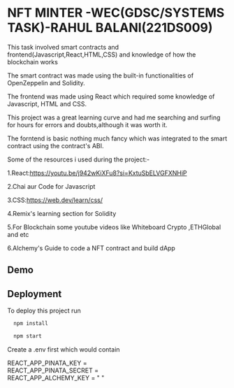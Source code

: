 
# NFT MINTER -WEC(GDSC/SYSTEMS TASK)-RAHUL BALANI(221DS009)

This task involved smart contracts and frontend(Javascript,React,HTML,CSS) and knowledge of how the blockchain works 

The smart contract was made using the built-in functionalities of OpenZeppelin and Solidity.

The frontend was made using React which required some knowledge of Javascript, HTML and CSS.

This project was a great learning curve and had me searching and surfing for hours for errors and doubts,although it was worth it.

The forntend is basic nothing much fancy which was integrated to the smart contract using the contract's ABI.

Some of the resources i used during the project:-

1.React:https://youtu.be/j942wKiXFu8?si=KxtuSbELVGFXNHiP

2.Chai aur Code for Javascript

3.CSS:https://web.dev/learn/css/

4.Remix's learning section for Solidity

5.For Blockchain some youtube videos like Whiteboard Crypto
,ETHGlobal and etc

6.Alchemy's Guide to code a NFT contract and build dApp



## Demo



## Deployment

To deploy this project run

```bash
  npm install

  npm start
```

Create a .env first which would contain

REACT_APP_PINATA_KEY =  
REACT_APP_PINATA_SECRET =   
REACT_APP_ALCHEMY_KEY = " "

